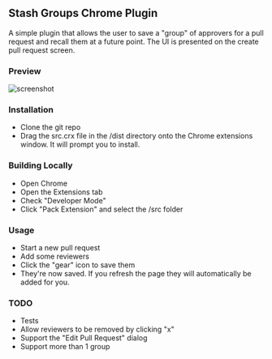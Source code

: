 ## Stash Groups Chrome Plugin ##

A simple plugin that allows the user to save a "group" of approvers for a pull request and recall them at a future point.  The UI is presented on the create pull request screen.

### Preview ###

![screenshot](https://github.com/tstone/stash-groups-extension/raw/master/doc/ss.png)

### Installation ###

- Clone the git repo
- Drag the src.crx file in the /dist directory onto the Chrome extensions window.  It will prompt you to install.

### Building Locally ###

- Open Chrome
- Open the Extensions tab
- Check "Developer Mode"
- Click "Pack Extension" and select the /src folder

### Usage ###

- Start a new pull request
- Add some reviewers
- Click the "gear" icon to save them
- They're now saved.  If you refresh the page they will automatically be added for you.

### TODO ###

- Tests
- Allow reviewers to be removed by clicking "x"
- Support the "Edit Pull Request" dialog
- Support more than 1 group
